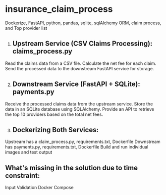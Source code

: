 # insurance_claim_process
Dockerize, FastAPI, python, pandas, sqlite, sqlAlchemy ORM, claim process, and Top provider list

1. ## Upstream Service (CSV Claims Processing): claims_process.py
Read the claims data from a CSV file.
Calculate the net fee for each claim.
Send the processed data to the downstream FastAPI service for storage.

2. ## Downstream Service (FastAPI + SQLite): payments.py
Receive the processed claims data from the upstream service.
Store the data in an SQLite database using SQLAlchemy.
Provide an API to retrieve the top 10 providers based on the total net fees.

3. ## Dockerizing Both Services:
Upstream has a claim_process.py, requirements.txt, Dockerfile
Downstream has payments.py, requirements.txt, Dockerfile
Build and run individual images and test output

## What's missing in the solution due to time constraint:
Input Validation
Docker Compose 
